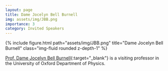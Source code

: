 ```yaml
---
layout: page
title: Dame Jocelyn Bell Burnell
img: assets/img/JBB.png
importance: 3
category: Invited Speakers
---
```


<div class="row">
    <div class="col-sm mt-3 mt-md-0">
        {% include figure.html path="assets/img/JBB.png" title="Dame Jocelyn Bell Burnell" class="img-fluid rounded z-depth-1" %}
    </div>
</div>

[Prof. Dame Jocelyn Bell Burnell](https://en.wikipedia.org/wiki/Jocelyn_Bell_Burnell){:target="_blank"} is a visiting professor in the University of Oxford Department of Physics.
